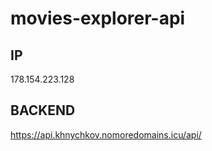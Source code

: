 # movies-explorer-api
## IP
178.154.223.128
## BACKEND
https://api.khnychkov.nomoredomains.icu/api/
